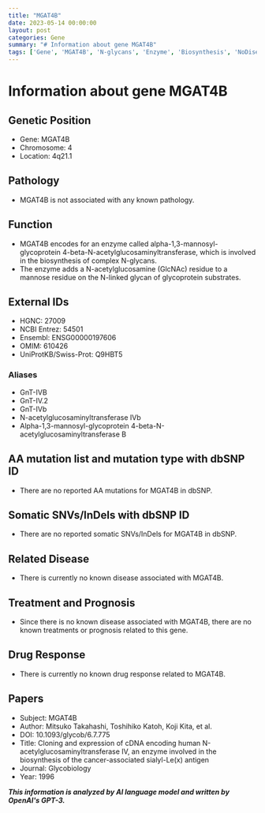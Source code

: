 ```yaml
---
title: "MGAT4B"
date: 2023-05-14 00:00:00
layout: post
categories: Gene
summary: "# Information about gene MGAT4B"
tags: ['Gene', 'MGAT4B', 'N-glycans', 'Enzyme', 'Biosynthesis', 'NoDiseaseAssociation', 'NoKnownTreatment', 'NoKnownDrugResponse']
---
```


# Information about gene MGAT4B

## Genetic Position
- Gene: MGAT4B
- Chromosome: 4
- Location: 4q21.1

## Pathology
- MGAT4B is not associated with any known pathology.

## Function
- MGAT4B encodes for an enzyme called alpha-1,3-mannosyl-glycoprotein 4-beta-N-acetylglucosaminyltransferase, which is involved in the biosynthesis of complex N-glycans.
- The enzyme adds a N-acetylglucosamine (GlcNAc) residue to a mannose residue on the N-linked glycan of glycoprotein substrates.

## External IDs
- HGNC: 27009
- NCBI Entrez: 54501
- Ensembl: ENSG00000197606
- OMIM: 610426
- UniProtKB/Swiss-Prot: Q9HBT5

### Aliases
- GnT-IVB
- GnT-IV.2
- GnT-IVb
- N-acetylglucosaminyltransferase IVb
- Alpha-1,3-mannosyl-glycoprotein 4-beta-N-acetylglucosaminyltransferase B

## AA mutation list and mutation type with dbSNP ID
- There are no reported AA mutations for MGAT4B in dbSNP.

## Somatic SNVs/InDels with dbSNP ID
- There are no reported somatic SNVs/InDels for MGAT4B in dbSNP.

## Related Disease
- There is currently no known disease associated with MGAT4B.

## Treatment and Prognosis
- Since there is no known disease associated with MGAT4B, there are no known treatments or prognosis related to this gene.

## Drug Response
- There is currently no known drug response related to MGAT4B.

## Papers
- Subject: MGAT4B
- Author: Mitsuko Takahashi, Toshihiko Katoh, Koji Kita, et al.
- DOI: 10.1093/glycob/6.7.775
- Title: Cloning and expression of cDNA encoding human N-acetylglucosaminyltransferase IV, an enzyme involved in the biosynthesis of the cancer-associated sialyl-Le(x) antigen
- Journal: Glycobiology
- Year: 1996

**_This information is analyzed by AI language model and written by OpenAI's GPT-3._**